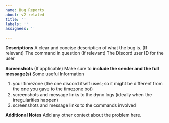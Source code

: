 ```yaml
---
name: Bug Reports
about: v2 related
title: ''
labels: ''
assignees: ''

---
```


**Descriptions**
A clear and concise description of what the bug is.
(If relevant) The command in question
(If relevant) The Discord user ID for the user

**Screenshots**
(If applicable) Make sure to **include the sender and the full message(s)**
Some useful Information
1. your timezone (the one discord itself uses; so it might be different from the one you gave to the timezone bot)
2. screenshots and message links to the dyno logs (ideally when the irregularities happen)
3. screenshots and message links to the commands involved

**Additional Notes**
Add any other context about the problem here.
